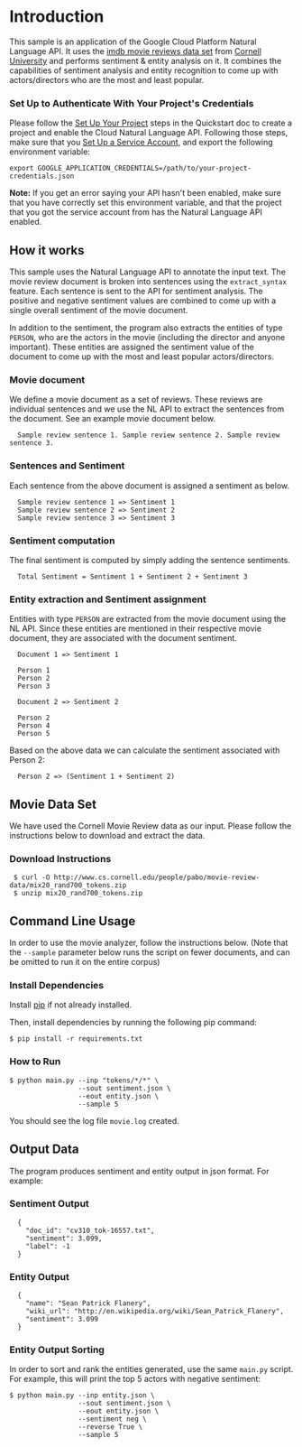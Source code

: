 # Introduction
This sample is an application of the Google Cloud Platform Natural Language API.
It uses the [imdb movie reviews data set](https://www.cs.cornell.edu/people/pabo/movie-review-data/) 
from [Cornell University](http://www.cs.cornell.edu/) and performs sentiment & entity
analysis on it. It combines the capabilities of sentiment analysis and entity recognition
to come up with actors/directors who are the most and least popular.

### Set Up to Authenticate With Your Project's Credentials

Please follow the [Set Up Your Project](https://cloud.google.com/natural-language/docs/getting-started#set_up_your_project)
steps in the Quickstart doc to create a project and enable the
Cloud Natural Language API. Following those steps, make sure that you
[Set Up a Service Account](https://cloud.google.com/natural-language/docs/common/auth#set_up_a_service_account),
and export the following environment variable:

```
export GOOGLE_APPLICATION_CREDENTIALS=/path/to/your-project-credentials.json
```

**Note:** If you get an error saying your API hasn't been enabled, make sure
that you have correctly set this environment variable, and that the project that
you got the service account from has the Natural Language API enabled.

## How it works
This sample uses the Natural Language API to annotate the input text. The
movie review document is broken into sentences using the `extract_syntax` feature. 
Each sentence is sent to the API for sentiment analysis. The positive and negative
sentiment values are combined to come up with a single overall sentiment of the
movie document.

In addition to the sentiment, the program also extracts the entities of type
`PERSON`, who are the actors in the movie (including the director and anyone
important). These entities are assigned the sentiment value of the document to
come up with the most and least popular actors/directors.

### Movie document
We define a movie document as a set of reviews. These reviews are individual
sentences and we use the NL API to extract the sentences from the document. See
an example movie document below.

```
  Sample review sentence 1. Sample review sentence 2. Sample review sentence 3.
```

### Sentences and Sentiment
Each sentence from the above document is assigned a sentiment as below.

```
  Sample review sentence 1 => Sentiment 1
  Sample review sentence 2 => Sentiment 2
  Sample review sentence 3 => Sentiment 3
```

### Sentiment computation
The final sentiment is computed by simply adding the sentence sentiments.

```
  Total Sentiment = Sentiment 1 + Sentiment 2 + Sentiment 3
```


### Entity extraction and Sentiment assignment
Entities with type `PERSON` are extracted from the movie document using the NL
API. Since these entities are mentioned in their respective movie document,
they are associated with the document sentiment.

```
  Document 1 => Sentiment 1

  Person 1
  Person 2
  Person 3

  Document 2 => Sentiment 2

  Person 2
  Person 4
  Person 5
```

Based on the above data we can calculate the sentiment associated with Person 2:

```
  Person 2 => (Sentiment 1 + Sentiment 2)
```

## Movie Data Set
We have used the Cornell Movie Review data as our input. Please follow the instructions below to download and extract the data.

### Download Instructions

```
 $ curl -O http://www.cs.cornell.edu/people/pabo/movie-review-data/mix20_rand700_tokens.zip
 $ unzip mix20_rand700_tokens.zip
```

## Command Line Usage
In order to use the movie analyzer, follow the instructions below. (Note that the `--sample` parameter below runs the script on
fewer documents, and can be omitted to run it on the entire corpus)

### Install Dependencies

Install [pip](https://pip.pypa.io/en/stable/installing) if not already installed.

Then, install dependencies by running the following pip command:

```
$ pip install -r requirements.txt
```
### How to Run

```
$ python main.py --inp "tokens/*/*" \
                 --sout sentiment.json \
                 --eout entity.json \
                 --sample 5
```

You should see the log file `movie.log` created.

## Output Data
The program produces sentiment and entity output in json format. For example:

### Sentiment Output
```
  {
    "doc_id": "cv310_tok-16557.txt",
    "sentiment": 3.099,
    "label": -1
  }
```

### Entity Output

```
  {
    "name": "Sean Patrick Flanery",
    "wiki_url": "http://en.wikipedia.org/wiki/Sean_Patrick_Flanery",
    "sentiment": 3.099
  }
```

### Entity Output Sorting
In order to sort and rank the entities generated, use the same `main.py` script. For example,
this will print the top 5 actors with negative sentiment:

```
$ python main.py --inp entity.json \
                 --sout sentiment.json \
                 --eout entity.json \
                 --sentiment neg \
                 --reverse True \
                 --sample 5
```
